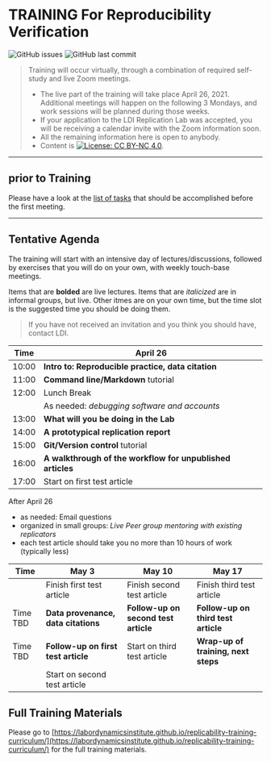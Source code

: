 TRAINING For Reproducibility Verification
=========================================


![GitHub issues](https://img.shields.io/github/issues-raw/labordynamicsinstitute/replicability-training.svg?style=flat) ![GitHub last commit](https://img.shields.io/github/last-commit/labordynamicsinstitute/replicability-training.svg?style=flat)

> Training will occur virtually, through a combination of required self-study and live Zoom meetings. 
> - The live part of the training will take place April 26, 2021. Additional meetings will happen on the following 3 Mondays, and work sessions will be planned during those weeks.
> - If your application to the LDI Replication Lab was accepted,  you will be receiving a calendar invite with the Zoom information soon. 
> - All the remaining information here is open to anybody. 
> - Content is [![License: CC BY-NC 4.0](https://licensebuttons.net/l/by-nc/4.0/80x15.png)](https://creativecommons.org/licenses/by-nc/4.0/).

---

prior to Training
------

Please have a look at the [list of tasks](https://labordynamicsinstitute.github.io/replicability-training-curriculum/pre-training.html) that should be accomplished before the first meeting. 

---

Tentative Agenda
----------------

The training will start with an intensive day of lectures/discussions, followed by exercises that you will do on your own, with weekly touch-base meetings.

Items that are **bolded** are live lectures. Items that are *italicized* are in informal groups, but live. Other itmes are on your own time, but the time slot is the suggested time you should be doing them. 

> If you have not received an invitation and you think you should have, contact LDI.

| Time  |  April 26                                                 |
|-------|-----------------------------------------------------------|
| 10:00 |  **Intro to: Reproducible practice, data citation**       |
| 11:00 |  **Command line/Markdown**   tutorial                     |
| 12:00 |  Lunch Break                                              |
|       |  As needed: *debugging software and accounts*             |
| 13:00 |  **What will you be doing in the Lab**                    |
| 14:00 |  **A prototypical replication report**                    |
| 15:00 |  **Git/Version control** tutorial                         |
| 16:00 |  **A walkthrough of the workflow for unpublished articles** |
| 17:00 |  Start on first test article                            |

After April 26

- as needed: Email questions
- organized in small groups: *Live Peer group mentoring with existing replicators*
- each test article should take you no more than 10 hours of work (typically less)


| Time     | May 3                               |  May 10                               | May 17 | 
|----------|-------------------------------------|---------------------------------------|--------|
|          | Finish first test article           |  Finish second test article           |  Finish third test article          | 
| Time TBD | **Data provenance, data citations** |  **Follow-up on second test article** | **Follow-up on third test article** |
| Time TBD | **Follow-up on first test article** |  Start on third test article          | **Wrap-up of training, next steps** |
| | Start on second test article    | | |


Full Training Materials
----------------------

Please go to [https://labordynamicsinstitute.github.io/replicability-training-curriculum/](https://labordynamicsinstitute.github.io/replicability-training-curriculum/) for the full training materials.
